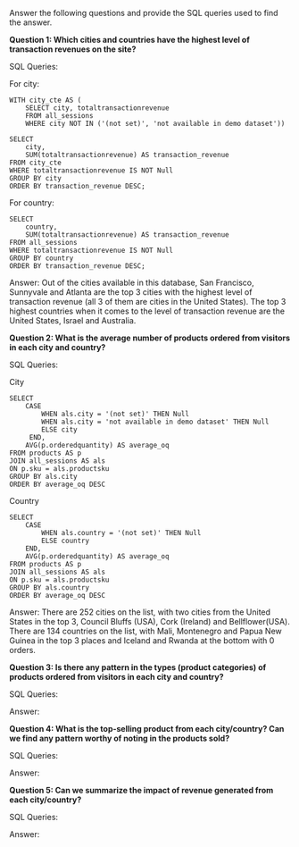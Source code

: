 Answer the following questions and provide the SQL queries used to find the answer.

    
**Question 1: Which cities and countries have the highest level of transaction revenues on the site?**


SQL Queries:

For city:
```
WITH city_cte AS (
	SELECT city, totaltransactionrevenue
	FROM all_sessions
	WHERE city NOT IN ('(not set)', 'not available in demo dataset'))

SELECT 
    city,
    SUM(totaltransactionrevenue) AS transaction_revenue
FROM city_cte
WHERE totaltransactionrevenue IS NOT Null
GROUP BY city
ORDER BY transaction_revenue DESC;
```

For country:
```
SELECT 
    country, 
    SUM(totaltransactionrevenue) AS transaction_revenue
FROM all_sessions
WHERE totaltransactionrevenue IS NOT Null
GROUP BY country
ORDER BY transaction_revenue DESC;
```


Answer: Out of the cities available in this database, San Francisco, Sunnyvale and Atlanta are the top 3 cities with the highest level of transaction revenue (all 3 of them are cities in the United States). The top 3 highest countries when it comes to the level of transaction revenue are the United States, Israel and Australia.




**Question 2: What is the average number of products ordered from visitors in each city and country?**


SQL Queries:

City
```
SELECT 
	CASE
		WHEN als.city = '(not set)' THEN Null
		WHEN als.city = 'not available in demo dataset' THEN Null
	 	ELSE city
	 END,
	AVG(p.orderedquantity) AS average_oq
FROM products AS p
JOIN all_sessions AS als
ON p.sku = als.productsku
GROUP BY als.city
ORDER BY average_oq DESC
```
Country
```
SELECT 
	CASE
		WHEN als.country = '(not set)' THEN Null
		ELSE country
	END,
	AVG(p.orderedquantity) AS average_oq
FROM products AS p
JOIN all_sessions AS als
ON p.sku = als.productsku
GROUP BY als.country
ORDER BY average_oq DESC
```

Answer:
There are 252 cities on the list, with two cities from the United States in the top 3, Council Bluffs (USA), Cork (Ireland) and Bellflower(USA).
There are 134 countries on the list, with Mali, Montenegro and Papua New Guinea in the top 3 places and Iceland and Rwanda at the bottom with 0 orders.




**Question 3: Is there any pattern in the types (product categories) of products ordered from visitors in each city and country?**


SQL Queries:



Answer:





**Question 4: What is the top-selling product from each city/country? Can we find any pattern worthy of noting in the products sold?**


SQL Queries:



Answer:





**Question 5: Can we summarize the impact of revenue generated from each city/country?**

SQL Queries:



Answer:







